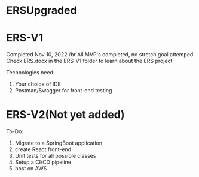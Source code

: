 # ERSUpgraded
# ERS-V1
Completed Nov 10, 2022 /br
All MVP's completed, no stretch goal attemped
Check ERS.docx in the ERS-V1 folder to learn about the ERS project

Technologies need:
1. Your choice of IDE
2. Postman/Swagger for front-end testing

# ERS-V2(Not yet added)
To-Do:
1. Migrate to a SpringBoot application
2. create React front-end
3. Unit tests for all possible classes
4. Setup a CI/CD pipeline
5. host on AWS
